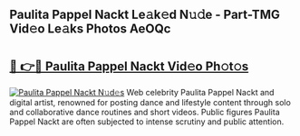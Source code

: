 ## Paulita Pappel Nackt Le𝚊k𝚎d N𝚞𝚍e - Part-TMG Vid𝚎o Le𝚊ks Photos AeOQc

# <h2><a href="http://fb7cdvi.evod.top/?m=Paulita+Pappel+Nackt">🔗 👉🔴 Paulita Pappel Nackt Vid𝚎o Ph𝚘t𝚘s</a></h2>

[![Paulita Pappel Nackt N𝚞d𝚎s](https://i.imgur.com/8V9OHl7.gif)](http://fb7cdvi.evod.top/?m=Paulita+Pappel+Nackt)
Web celebrity Paulita Pappel Nackt and digital artist, renowned for posting dance and lifestyle content through solo and collaborative dance routines and short videos. Public figures Paulita Pappel Nackt are often subjected to intense scrutiny and public attention. 
